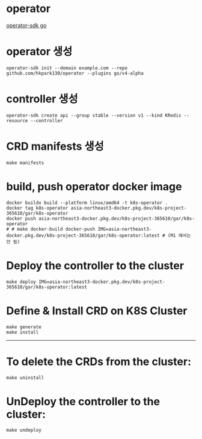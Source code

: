 # operator

[operator-sdk go](https://sdk.operatorframework.io/docs/building-operators/golang/tutorial/)

# operator 생성
```
operator-sdk init --domain example.com --repo github.com/hkpark130/operator --plugins go/v4-alpha
```

# controller 생성
```
operator-sdk create api --group stable --version v1 --kind KRedis --resource --controller
```

# CRD manifests 생성
```
make manifests
```

# build, push operator docker image
```
docker buildx build --platform linux/amd64 -t k8s-operator .
docker tag k8s-operator asia-northeast3-docker.pkg.dev/k8s-project-365610/gar/k8s-operator
docker push asia-northeast3-docker.pkg.dev/k8s-project-365610/gar/k8s-operator
# # make docker-build docker-push IMG=asia-northeast3-docker.pkg.dev/k8s-project-365610/gar/k8s-operator:latest # (M1 에서는 안 됨)
```

# Deploy the controller to the cluster
```
make deploy IMG=asia-northeast3-docker.pkg.dev/k8s-project-365610/gar/k8s-operator:latest
```

# Define & Install CRD on K8S Cluster
```
make generate
make install
```

------------------------------------------------

# To delete the CRDs from the cluster:
```
make uninstall
```

# UnDeploy the controller to the cluster:
```
make undeploy
```



